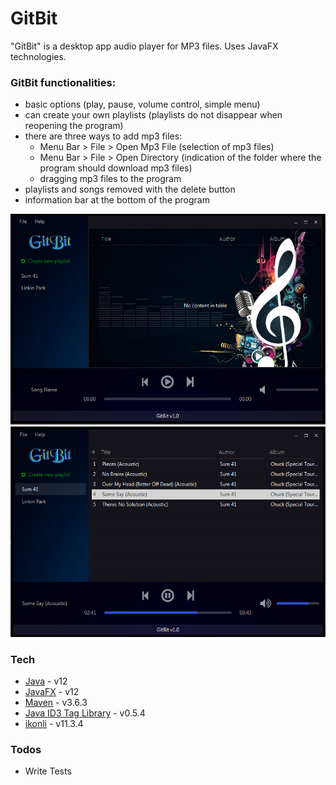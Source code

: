 # GitBit

"GitBit" is a desktop app audio player for MP3 files. Uses JavaFX technologies.

### GitBit functionalities:
 - basic options (play, pause, volume control, simple menu)
 - can create your own playlists (playlists do not disappear when reopening the program)
 - there are three ways to add mp3 files:
      * Menu Bar > File > Open Mp3 File (selection of mp3 files)
      * Menu Bar > File > Open Directory (indication of the folder where the program should download mp3 files)
      * dragging mp3 files to the program
 - playlists and songs removed with the delete button
 - information bar at the bottom of the program

<p align="center">
  <img src="https://github.com/AndrewAK1619/GitBit/blob/master/src/main/resources/img/GitBitNoSongs.png">
  <img src="https://github.com/AndrewAK1619/GitBit/blob/master/src/main/resources/img/GitBitWithSongs.png">
</p>

### Tech

* [Java] - v12
* [JavaFX] - v12
* [Maven] - v3.6.3
* [Java ID3 Tag Library] - v0.5.4
* [ikonli] - v11.3.4

### Todos

 - Write Tests

   [Java]: <https://www.java.com>
   [JavaFX]: <https://openjfx.io/>
   [Maven]: <https://maven.apache.org/>
   [Java ID3 Tag Library]: <http://javamusictag.sourceforge.net/>
   [ikonli]: <https://github.com/kordamp/ikonli>
